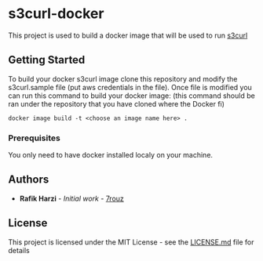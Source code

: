 # s3curl-docker
This project is used to build a docker image that will be used to run [s3curl](https://github.com/rtdp/s3curl)

## Getting Started

To build your docker s3curl image clone this repository and modify the s3curl.sample file (put aws credentials in the file).
Once file is modified you can run this command to build your docker image:
(this command should be ran under the repository that you have cloned where the Docker fi)
```
docker image build -t <choose an image name here> .
```


### Prerequisites

You only need to have docker installed localy on your machine.

## Authors

* **Rafik Harzi** - *Initial work* - [7rouz](https://github.com/7rouz)

## License

This project is licensed under the MIT License - see the [LICENSE.md](LICENSE.md) file for details
